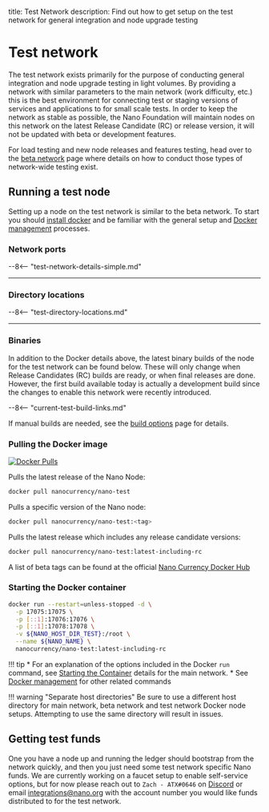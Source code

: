 title: Test Network
description: Find out how to get setup on the test network for general integration and node upgrade testing

# Test network

The test network exists primarily for the purpose of conducting general integration and node upgrade testing in light volumes. By providing a network with similar parameters to the main network (work difficulty, etc.) this is the best environment for connecting test or staging versions of services and applications to for small scale tests. In order to keep the network as stable as possible, the Nano Foundation will maintain nodes on this network on the latest Release Candidate (RC) or release version, it will not be updated with beta or development features.

For load testing and new node releases and features testing, head over to the [beta network](beta-network.md) page where details on how to conduct those types of network-wide testing exist.

## Running a test node

Setting up a node on the test network is similar to the beta network. To start you should [install docker](/running-a-node/node-setup/#installing-docker) and be familiar with the general setup and [Docker management](/running-a-node/docker-management/) processes.

### Network ports

--8<-- "test-network-details-simple.md"

___

### Directory locations

--8<-- "test-directory-locations.md"

---


### Binaries

In addition to the Docker details above, the latest binary builds of the node for the test network can be found below. These will only change when Release Candidates (RC) builds are ready, or when final releases are done. However, the first build available today is actually a development build since the changes to enable this network were recently introduced.

--8<-- "current-test-build-links.md"


If manual builds are needed, see the [build options](../integration-guides/build-options.md) page for details.


### Pulling the Docker image
[![Docker Pulls](https://img.shields.io/docker/pulls/nanocurrency/nano.svg)](https://hub.docker.com/r/nanocurrency/nano-test)

Pulls the latest release of the Nano Node:
```bash
docker pull nanocurrency/nano-test
```

Pulls a specific version of the Nano node:
```bash
docker pull nanocurrency/nano-test:<tag>
```

Pulls the latest release which includes any release candidate versions:
```bash
docker pull nanocurrency/nano-test:latest-including-rc
```

A list of beta tags can be found at the official [Nano Currency Docker Hub](https://hub.docker.com/r/nanocurrency/nano-test/tags)

### Starting the Docker container

```bash
docker run --restart=unless-stopped -d \
  -p 17075:17075 \
  -p [::1]:17076:17076 \
  -p [::1]:17078:17078 \
  -v ${NANO_HOST_DIR_TEST}:/root \
  --name ${NANO_NAME} \
  nanocurrency/nano-test:latest-including-rc
```

!!! tip
	* For an explanation of the options included in the Docker `run` command, see [Starting the Container](/running-a-node/docker-management/#starting) details for the main network.
	* See [Docker management](/running-a-node/docker-management/) for other related commands

!!! warning "Separate host directories"
	Be sure to use a different host directory for main network, beta network and test network Docker node setups. Attempting to use the same directory will result in issues.

## Getting test funds

One you have a node up and running the ledger should bootstrap from the network quickly, and then you just need some test network specific Nano funds. We are currently working on a faucet setup to enable self-service options, but for now please reach out to `Zach - ATX#0646` on [Discord](https://chat.nano.org) or email [integrations@nano.org](mailto:integrations@nano.org) with the account number you would like funds distributed to for the test network.
